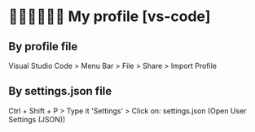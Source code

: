 # 👨🏾‍🚀👨🏾‍💻 My profile [vs-code]

## By profile file
Visual Studio Code > Menu Bar > File > Share > Import Profile

## By settings.json file
Ctrl + Shift + P > Type it 'Settings' > Click on: settings.json (Open User Settings (JSON))
